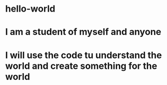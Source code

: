 # hello-world
# I am a student of myself and anyone
# I will use the code tu understand the world and create something for the world
